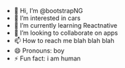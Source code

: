 - 👋 Hi, I’m @bootstrapNG
- 👀 I’m interested in cars
- 🌱 I’m currently learning Reactnative
- 💞️ I’m looking to collaborate on apps
- 📫 How to reach me blah blah blah
- 😄 Pronouns: boy
- ⚡ Fun fact: i am human

<!---
bootstrapNG/bootstrapNG is a ✨ special ✨ repository because its `README.md` (this file) appears on your GitHub profile.
You can click the Preview link to take a look at your changes.
--->

